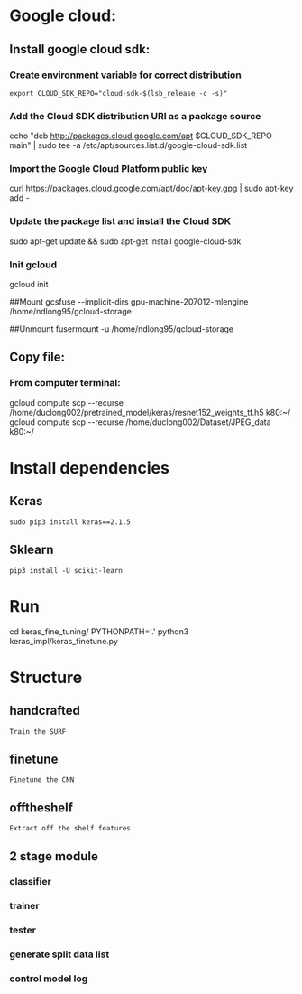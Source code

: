# Google cloud:

## Install google cloud sdk:
### Create environment variable for correct distribution
```
export CLOUD_SDK_REPO="cloud-sdk-$(lsb_release -c -s)"
```

### Add the Cloud SDK distribution URI as a package source
echo "deb http://packages.cloud.google.com/apt $CLOUD_SDK_REPO main" | sudo tee -a /etc/apt/sources.list.d/google-cloud-sdk.list

### Import the Google Cloud Platform public key
curl https://packages.cloud.google.com/apt/doc/apt-key.gpg | sudo apt-key add -

### Update the package list and install the Cloud SDK
sudo apt-get update && sudo apt-get install google-cloud-sdk

### Init gcloud 
gcloud init

##Mount 
gcsfuse --implicit-dirs gpu-machine-207012-mlengine /home/ndlong95/gcloud-storage

##Unmount 
fusermount -u /home/ndlong95/gcloud-storage


## Copy file:
### From computer terminal:
gcloud compute scp --recurse  /home/duclong002/pretrained_model/keras/resnet152_weights_tf.h5 k80:~/
gcloud compute scp --recurse /home/duclong002/Dataset/JPEG_data k80:~/

# Install dependencies
## Keras
```commandline
sudo pip3 install keras==2.1.5
```
## Sklearn
```commandline
pip3 install -U scikit-learn
```
# Run
cd keras_fine_tuning/
PYTHONPATH='.' python3 keras_impl/keras_finetune.py 



# Structure
## handcrafted 
```commandline
Train the SURF
```

## finetune
```commandline
Finetune the CNN
```

## offtheshelf
```commandline
Extract off the shelf features
```

## 2 stage module
### classifier
### trainer
### tester
### generate split data list
### control model log
 